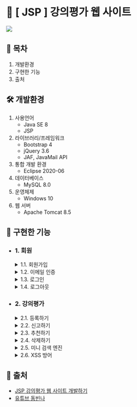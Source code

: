 # 📝 [ JSP ] 강의평가 웹 사이트
<img src="https://user-images.githubusercontent.com/92259017/146367274-746bc3c6-821a-4313-b1b7-f59d0e7ea837.png"/>

## 🔎 목차
1. 개발환경
2. 구현한 기능
3. 출처

## 🛠 개발환경
1. 사용언어
    - Java SE 8
    - JSP
2. 라이브러리/프레임워크
    - Bootstrap 4
    - jQuery 3.6
    - JAF, JavaMail API
3. 통합 개발 환경
    - Eclipse 2020-06
4. 데이터베이스
    - MySQL 8.0
5. 운영체제
    - Windows 10
6. 웹 서버
    - Apache Tomcat 8.5

## 🎨 구현한 기능
- ### 1. 회원
    <details>
    <summary>1.1. 회원가입</summary>
    <br>
    <img src="https://user-images.githubusercontent.com/92259017/146366726-0dbb9812-72aa-45fc-b41f-6cc5c7f45762.png" width="75%" height="75%"/>
    </details>
    <details>
    <summary>1.2. 이메일 인증</summary>
    <br>
    <img src="https://user-images.githubusercontent.com/92259017/146366832-5dc7e55e-0d94-463e-b859-af9c157b716b.png" width="75%" height="75%"/>     <img src="https://user-images.githubusercontent.com/92259017/146366989-ebb702d6-3ed0-4f26-8130-66963e9ab61f.png" width="75%" height="75%"/>
    </details>
    <details>
    <summary>1.3. 로그인</summary>
    <br>
    <img src="https://user-images.githubusercontent.com/92259017/146375271-e0b54588-b1ce-4f83-8946-5d3f0de4e050.png" width="75%" height="75%"/>
    </details>
    <details>
    <summary>1.4. 로그아웃</summary>
    <br>
    <img src="https://user-images.githubusercontent.com/92259017/146373534-c5f16d49-af4e-40b7-ba5f-c4b543224c6a.png" width="75%" height="75%"/>
    <img src="https://user-images.githubusercontent.com/92259017/146375560-60b72152-0c5a-436f-9272-944d1e6a2058.png" width="75%" height="75%"/>
    </details>

- ### 2. 강의평가
    <details>
    <summary>2.1. 등록하기</summary>
    <br>
    <img src="https://user-images.githubusercontent.com/92259017/146367508-fe8bd255-aab8-40be-ac0d-9419d2cdb092.png" width="75%" height="75%"/>
    </details>
    <details>
    <summary>2.2. 신고하기</summary>
    <br>
    <img src="https://user-images.githubusercontent.com/92259017/146367601-a2348377-3e82-4550-b46e-139f9b1785e9.png" width="75%" height="75%"/>     <img src="https://user-images.githubusercontent.com/92259017/146376920-396a01a3-1489-45ab-aacf-4b7fa3fc2149.png" width="75%" height="75%"/>
    </details>
    <details>
    <summary>2.3. 추천하기</summary>
    <br>
    <img src="https://user-images.githubusercontent.com/92259017/146373287-7c6b13f9-1559-4377-b4b0-6ab3a81885ca.png" width="75%" height="75%"/>
    <img src="https://user-images.githubusercontent.com/92259017/146375117-c0f55fa1-0f06-493c-80d7-2c6fe260ebb1.png" width="75%" height="75%"/>
    </details>
    <details>
    <summary>2.4. 삭제하기</summary>
    <br>
    <img src="https://user-images.githubusercontent.com/92259017/146373422-258761eb-035c-416e-9395-59ce97255d3e.png" width="75%" height="75%"/>
    <img src="https://user-images.githubusercontent.com/92259017/146375042-aa96c61a-63ea-498e-a538-b7727ff0aaba.png" width="75%" height="75%"/>
    </details>
    <details>
    <summary>2.5. 미니 검색 엔진</summary>
    <br>
    <img src="https://user-images.githubusercontent.com/92259017/146367994-6e5e5d64-b7c7-4d2e-a9c6-1ce3f568a210.png" width="75%" height="75%"/>
    </details>
    <details>
    <summary>2.6. XSS 방어</summary>
    <br>
    <img src="https://user-images.githubusercontent.com/92259017/146368225-f7605986-ccb8-4da0-930a-ac4335323f9e.png" width="75%" height="75%"/>
    <img src="https://user-images.githubusercontent.com/92259017/146368276-4f17de42-6925-4df1-a6f0-808f47c45584.png" width="75%" height="75%"/>
    </details>

## 🔗 출처
- [JSP 강의평가 웹 사이트 개발하기](https://inf.run/Td8i)
- [유튜브 동빈나](https://youtu.be/hke9FKluXow)
